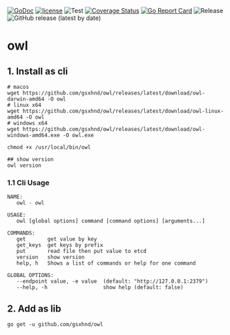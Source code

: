 [![GoDoc][1]][2]
[![license][3]][4]
![Test][5]
[![Coverage Status][6]][7]
[![Go Report Card][8]][9]
![Release][10]
![GitHub release (latest by date)][11]

[1]: https://godoc.org/github.com/gsxhnd/owl?status.svg
[2]: https://pkg.go.dev/github.com/gsxhnd/owl
[3]: https://img.shields.io/github/license/gsxhnd/owl
[4]: https://opensource.org/licenses/MIT
[5]: https://github.com/gsxhnd/owl/workflows/Test/badge.svg
[6]: https://coveralls.io/repos/github/gsxhnd/owl/badge.svg
[7]: https://coveralls.io/github/gsxhnd/owl
[8]: https://goreportcard.com/badge/github.com/gsxhnd/owl
[9]: https://goreportcard.com/report/github.com/gsxhnd/owl
[10]: https://github.com/gsxhnd/owl/workflows/Release/badge.svg
[11]: https://img.shields.io/github/v/release/gsxhnd/owl?label=version


# owl

## 1. Install as cli

```shell
# macos 
wget https://github.com/gsxhnd/owl/releases/latest/download/owl-darwin-amd64 -O owl
# linux x64
wget https://github.com/gsxhnd/owl/releases/latest/download/owl-linux-amd64 -O owl
# windows x64
wget https://github.com/gsxhnd/owl/releases/latest/download/owl-windows-amd64.exe -O owl.exe

chmod +x /usr/local/bin/owl

## show version
owl version
```

### 1.1 Cli Usage
```shell
NAME:
   owl - owl

USAGE:
   owl [global options] command [command options] [arguments...]

COMMANDS:
   get       get value by key
   get_keys  get keys by prefix
   put       read file then put value to etcd
   version   show version
   help, h   Shows a list of commands or help for one command

GLOBAL OPTIONS:
   --endpoint value, -e value  (default: "http://127.0.0.1:2379")
   --help, -h                  show help (default: false)
```


## 2. Add as lib
```shell
go get -u github.com/gsxhnd/owl
```